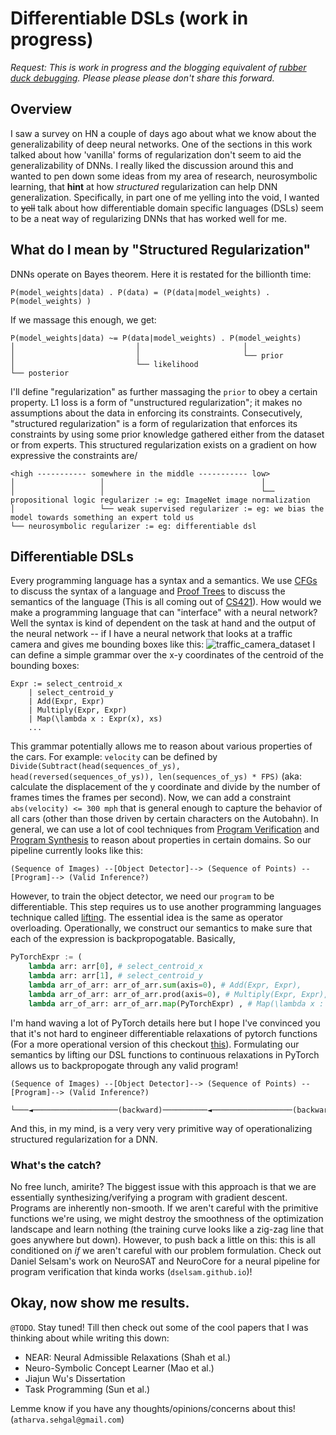 # Differentiable DSLs (work in progress)
*Request: This is work in progress and the blogging equivalent of [rubber duck debugging](https://en.wikipedia.org/wiki/Rubber_duck_debugging).  Please please please don't share this forward.*

## Overview
I saw a survey on HN a couple of days ago about what we know about the generalizability of deep neural networks. One of the sections in this work talked about how 'vanilla' forms of regularization don't seem to aid the generalizability of DNNs. I really liked the discussion around this and wanted to pen down some ideas from my area of research, neurosymbolic learning, that **hint** at how *structured* regularization can help DNN generalization. Specifically, in part one of me yelling into the void, I wanted to ~~yell~~ talk about how differentiable domain specific languages (DSLs) seem to be a neat way of regularizing DNNs that has worked well for me.

## What do I mean by "Structured Regularization"
DNNs operate on Bayes theorem. Here it is restated for the billionth time:
```plaintext
P(model_weights|data) . P(data) = (P(data|model_weights) . P(model_weights) )
```
If we massage this enough, we get:
```plaintext
P(model_weights|data) ~= P(data|model_weights) . P(model_weights)
│                           │                       │
│                           │                       └── prior
│                           └── likelihood
└── posterior
```
I'll define "regularization" as further massaging the `prior` to obey a certain property. L1 loss is a form of "unstructured regularization"; it makes no assumptions about the data in enforcing its constraints. Consecutively, "structured regularization" is a form of regularization that enforces its constraints by using some prior knowledge gathered either from the dataset or from experts. This structured regularization exists on a gradient on how expressive the constraints are/
```plaintext
<high ----------- somewhere in the middle ----------- low>
│                   │                                   │
│                   │                                   └── propositional logic regularizer := eg: ImageNet image normalization
│                   └── weak supervised regularizer := eg: we bias the model towards something an expert told us
└── neurosymbolic regularizer := eg: differentiable dsl
```
<!-- Task Programming uses weak supervision as a way to regularize self-supervised learning pipelines. -->

## Differentiable DSLs

Every programming language has a syntax and a semantics. We use [CFGs](https://docs.python.org/3/library/ast.html) to discuss the syntax of a language and [Proof Trees](https://en.wikipedia.org/wiki/Sequent_calculus) to discuss the semantics of the language (This is all coming out of [CS421](https://uiuc-cs421-sp22.netlify.app/)). How would we make a programming language that can "interface" with a neural network?
Well the syntax is kind of dependent on the task at hand and the output of the neural network -- if I have a neural network that looks at a traffic camera and gives me bounding boxes like this:
![traffic_camera_dataset](https://images.squarespace-cdn.com/content/v1/53f78d0be4b06aa2bfc2d8da/1450204066544-CURD8Q4Y9J5FNGHCMCBP/TV_Web_2015_Home_placeholder4a.png?format=1500w.)
I can define a simple grammar over the x-y coordinates of the centroid of the bounding boxes:
```
Expr := select_centroid_x
    | select_centroid_y
    | Add(Expr, Expr)
    | Multiply(Expr, Expr)
    | Map(\lambda x : Expr(x), xs)
    ...
```
This grammar potentially allows me to reason about various properties of the cars. For example: `velocity` can be defined by `Divide(Subtract(head(sequences_of_ys), head(reversed(sequences_of_ys)), len(sequences_of_ys) * FPS)` (aka: calculate the displacement of the y coordinate and divide by the number of frames times the frames per second). Now, we can add a constraint `abs(velocity) <= 300 mph` that is general enough to capture the behavior of all cars (other than those driven by certain characters on the Autobahn). In general, we can use a lot of cool techniques from [Program Verification](https://en.wikipedia.org/wiki/Formal_verification) and [Program Synthesis](https://en.wikipedia.org/wiki/Program_synthesis) to reason about properties in certain domains. So our pipeline currently looks like this:
```plaintext
(Sequence of Images) --[Object Detector]--> (Sequence of Points) --[Program]--> (Valid Inference?)
```
However, to train the object detector, we need our `program` to be differentiable. This step requires us to use another programming languages technique called [lifting](https://en.wikipedia.org/wiki/Lambda_lifting). The essential idea is the same as operator overloading. Operationally, we construct our semantics to make sure that each of the expression is backpropogatable. Basically,
```python
PyTorchExpr := (
    lambda arr: arr[0], # select_centroid_x
    lambda arr: arr[1], # select_centroid_y
    lambda arr_of_arr: arr_of_arr.sum(axis=0), # Add(Expr, Expr),
    lambda arr_of_arr: arr_of_arr.prod(axis=0), # Multiply(Expr, Expr),
    lambda arr_of_arr: arr_of_arr.map(PyTorchExpr) , # Map(\lambda x : Expr(x), xs)
```
I'm hand waving a lot of PyTorch details here but I hope I've convinced you that it's not hard to engineer differentiable relaxations of pytorch functions (For a more operational version of this checkout [this](https://github.com/neurosymbolic-learning/Neurosymbolic_Summer_School/blob/main/code_and_data/dsl_compiler.py)). Formulating our semantics by lifting our DSL functions to continuous relaxations in PyTorch allows us to backpropogate through any valid program!

```plaintext
(Sequence of Images) --[Object Detector]--> (Sequence of Points) --[Program]--> (Valid Inference?)
    └───◄───────────────────(backward)──────────◄──────────────────(backward)──────────◄───┘
```
And this, in my mind, is a very very very primitive way of operationalizing structured regularization for a DNN.

### What's the catch?

No free lunch, amirite? The biggest issue with this approach is that we are essentially synthesizing/verifying a program with gradient descent. Programs are inherently non-smooth. If we aren't careful with the primitive functions we're using, we might destroy the smoothness of the optimization landscape and learn nothing (the training curve looks like a zig-zag line that goes anywhere but down). However, to push back a little on this: this is all conditioned on *if* we aren't careful with our problem formulation. Check out Daniel Selsam's work on NeuroSAT and NeuroCore for a neural pipeline for program verification that kinda works (`dselsam.github.io`)!


## Okay, now show me results.
`@TODO`. Stay tuned! Till then check out some of the cool papers that I was thinking about while writing this down:
- NEAR: Neural Admissible Relaxations (Shah et al.)
- Neuro-Symbolic Concept Learner (Mao et al.)
- Jiajun Wu's Dissertation
- Task Programming (Sun et al.)

Lemme know if you have any thoughts/opinions/concerns about this! (`atharva.sehgal@gmail.com`)
